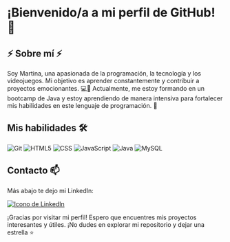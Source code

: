 # ¡Bienvenido/a a mi perfil de GitHub! 👋

## ⚡ Sobre mí ⚡
Soy Martina, una apasionada de la programación, la tecnología y los videojuegos. Mi objetivo es aprender constantemente y contribuir a proyectos emocionantes. 💻🚀
Actualmente, me estoy formando en un bootcamp de Java y estoy aprendiendo de manera intensiva para fortalecer mis habilidades en este lenguaje de programación. 👾

## Mis habilidades 🛠️
 ![Git](https://img.shields.io/badge/-Git-black?style=flat&logo=git&logoColor=white) ![HTML5](https://img.shields.io/badge/-HTML5-red?style=flat&logo=html5&logoColor=white) ![CSS](https://img.shields.io/badge/-CSS-blue?style=flat&logo=css3&logoColor=white) ![JavaScript](https://img.shields.io/badge/-JavaScript-yellow?style=flat&logo=javascript&logoColor=white) ![Java](https://img.shields.io/badge/-Java-orange?style=flat&logo=java&logoColor=white) ![MySQL](https://img.shields.io/badge/-MySQL-blue?style=flat&logo=mysql&logoColor=white)

## Contacto 📫
Más abajo te dejo mi LinkedIn:

[![Icono de LinkedIn](https://raw.githubusercontent.com/paulrobertlloyd/socialmediaicons/main/linkedin-48x48.png)](https://www.linkedin.com/in/martina-reta-7bb18b1b2/)

</a>



¡Gracias por visitar mi perfil! Espero que encuentres mis proyectos interesantes y útiles. ¡No dudes en explorar mi repositorio y dejar una estrella ⭐
